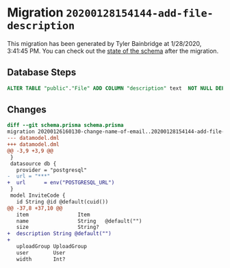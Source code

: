 # Migration `20200128154144-add-file-description`

This migration has been generated by Tyler Bainbridge at 1/28/2020, 3:41:45 PM.
You can check out the [state of the schema](./schema.prisma) after the migration.

## Database Steps

```sql
ALTER TABLE "public"."File" ADD COLUMN "description" text  NOT NULL DEFAULT '';
```

## Changes

```diff
diff --git schema.prisma schema.prisma
migration 20200126160130-change-name-of-email..20200128154144-add-file-description
--- datamodel.dml
+++ datamodel.dml
@@ -3,9 +3,9 @@
 }
 datasource db {
   provider = "postgresql"
-  url = "***"
+  url      = env("POSTGRESQL_URL")
 }
 model InviteCode {
   id String @id @default(cuid())
@@ -37,8 +37,10 @@
   item                Item
   name                String   @default("")
   size                String?
+  description String @default("")
+
   uploadGroup UploadGroup
   user        User
   width       Int?
```


